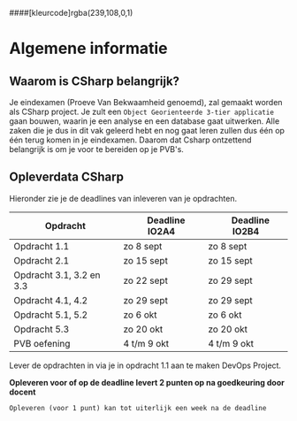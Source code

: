 ####[kleurcode]rgba(239,108,0,1)

# Algemene informatie #

## Waarom is CSharp belangrijk? ##
Je eindexamen (Proeve Van Bekwaamheid genoemd), zal gemaakt worden als CSharp project. Je zult een ``Object Georienteerde 3-tier applicatie`` gaan bouwen, waarin je een analyse en een database gaat uitwerken. Alle zaken die je dus in dit vak geleerd hebt en nog gaat leren zullen dus één op één terug komen in je eindexamen. Daarom dat Csharp ontzettend belangrijk is om je voor te bereiden op je PVB's.


## Opleverdata CSharp ## 
Hieronder zie je de deadlines van inleveren van je opdrachten. 

|&nbsp;Opdracht         | &nbsp; &nbsp; Deadline **IO2A4**| &nbsp; &nbsp; Deadline **IO2B4**| 
|---------------  |--------------- | --------- |
| Opdracht 1.1 				| zo 8 sept | zo 8 sept |
| Opdracht 2.1 				| zo 15 sept| zo 15 sept|
| Opdracht 3.1, 3.2 en 3.3 	| zo 22 sept| zo 29 sept|
| Opdracht 4.1, 4.2 		| zo 29 sept| zo 29 sept|
| Opdracht 5.1, 5.2 		| zo 6 okt| zo 6 okt |
| Opdracht 5.3 				| zo 20 okt| zo 20 okt |
| PVB oefening 				| 4 t/m 9 okt | 4 t/m 9 okt |

Lever de opdrachten in via je in opdracht 1.1 aan te maken DevOps Project.

**Opleveren voor of op de deadline levert 2 punten op na goedkeuring door docent**

``Opleveren (voor 1 punt) kan tot uiterlijk een week na de deadline``


